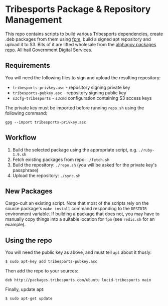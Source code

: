 Tribesports Package & Repository Management
===========================================

This repo contains scripts to build various Tribesports dependencies, create .deb packages from them using [fpm](https://github.com/jordansissel/fpm), build a signed apt repository and upload it to S3. Bits of it are lifted wholesale from the [alphagov packages repo](https://github.com/alphagov/packages). All hail Government Digital Services.

Requirements
------------

You will need the following files to sign and upload the resulting repository:

  * `tribesports-privkey.asc` - repository signing private key
  * `tribesports-pubkey.asc` - repository signing public key
  * `s3cfg-tribesports` - `s3cmd` configuration containing S3 access keys

The private key must be imported before running `repo.sh` using the following command:

    gpg --import tribesports-privkey.asc

Workflow
--------

  1. Build the selected package using the appropriate script, e.g. `./ruby-1.9.sh`
  2. Fetch existing packages from repo: `./fetch.sh`
  3. Build the repository: `./repo.sh` (you will be asked for the private key's passphrase)
  4. Upload the repository: `./sync.sh`

New Packages
------------

Cargo-cult an existing script. Note that most of the scripts rely on the source package's `make install` command responding to the `DESTDIR` environment variable. If building a package that does not, you may have to manually copy things into a suitable location for `fpm` (see `redis.sh` for an example).

Using the repo
--------------

You will need the public key as above, and must tell `apt` about it thusly:

    $ sudo apt-key add tribesports-pubkey.asc

Then add the repo to your sources:

    deb http://packages.tribesports.com/ubuntu lucid-tribesports main

Finally, update apt:

    $ sudo apt-get update
